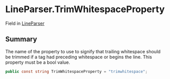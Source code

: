 # LineParser.TrimWhitespaceProperty

Field in [LineParser](/docs/api/csharp/yarn.markup.lineparser.md)

## Summary


The name of the property to use to signify that trailing
whitespace should be trimmed if a tag had preceding whitespace
or begins the line. This property must be a bool value.


```csharp
public const string TrimWhitespaceProperty = "trimwhitespace";
```

